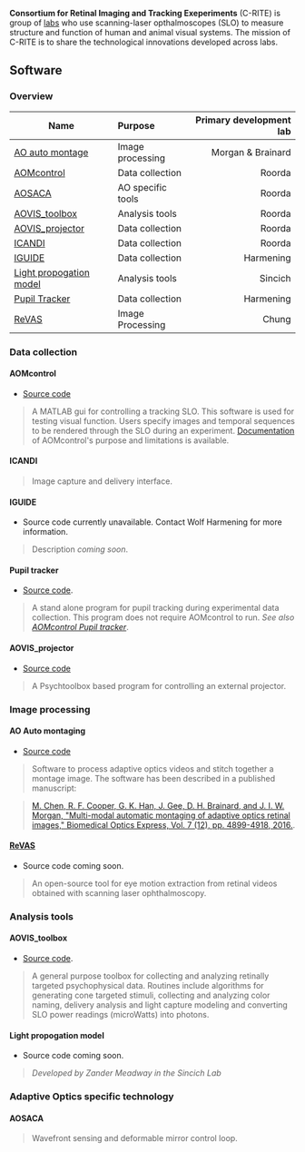 


__Consortium for Retinal Imaging and Tracking Exeperiments__ (C-RITE) is group of [labs](#labs) who use scanning-laser opthalmoscopes (SLO) to measure structure and function of human and animal visual systems. The mission of C-RITE is to share the technological innovations developed across labs.

## Software 

### Overview

| Name | Purpose | Primary development lab |
| ---- |:------- | -----------------------:|
| [AO auto montage](#ao-auto-montaging) | Image processing | Morgan & Brainard |
| [AOMcontrol](#aomcontrol) | Data collection | Roorda |
| [AOSACA](#aosaca) | AO specific tools | Roorda |
| [AOVIS_toolbox](#aovis_toolbox) | Analysis tools | Roorda |
| [AOVIS_projector](#aovis_projector) | Data collection | Roorda |
| [ICANDI](#icandi) | Data collection | Roorda |
| [IGUIDE](#iguide) | Data collection | Harmening |
| [Light propogation model](#light-propogation-model) | Analysis tools | Sincich |
| [Pupil Tracker](#pupil-tracker) | Data collection | Harmening |
| [ReVAS](#revas) | Image Processing | Chung |


### Data collection

#### AOMcontrol

* [Source code](https://github.com/RoordaLab/AOMcontrol)

> A MATLAB gui for controlling a tracking SLO. This software is used for testing visual function. Users specify images and temporal sequences to be rendered through the SLO during an experiment. [Documentation](https://github.com/RoordaLab/AOMcontrol/wiki) of AOMcontrol's purpose and limitations is available.

#### ICANDI

> Image capture and delivery interface.

#### IGUIDE

* Source code currently unavailable. Contact Wolf Harmening for more information.

> Description _coming soon_.

#### Pupil tracker

* [Source code](https://github.com/ukb-aoslo/PupilTracker). 

> A stand alone program for pupil tracking during experimental data collection. This program does not require AOMcontrol to run. _See also [AOMcontrol Pupil tracker](https://github.com/RoordaLab/AOMcontrol/wiki/Pupil-tracker)_.

#### AOVIS_projector

* [Source code](https://github.com/RoordaLab/AOVIS_projector)

> A Psychtoolbox based program for controlling an external projector.

### Image processing

#### AO Auto montaging

* [Source code](https://github.com/BrainardLab/AOAutomontaging)

> Software to process adaptive optics videos and stitch together a montage image. The software has been described in a published manuscript: 

> [M. Chen, R. F. Cooper, G. K. Han, J. Gee, D. H. Brainard, and J. I. W. Morgan, "Multi-modal automatic montaging of adaptive optics retinal images," Biomedical Optics Express, Vol. 7 (12), pp. 4899-4918, 2016.](https://www.ncbi.nlm.nih.gov/pmc/articles/PMC5175540/pdf/4899.pdf).

#### [ReVAS](#ReVAS)

* Source code coming soon.

> An open-source tool for eye motion extraction from retinal videos obtained with scanning laser ophthalmoscopy.

### Analysis tools

#### AOVIS_toolbox

* [Source code](https://github.com/RoordaLab/AOVIS_toolbox). 

> A general purpose toolbox for collecting and analyzing retinally targeted psychophysical data. Routines include algorithms for generating cone targeted stimuli, collecting and analyzing color naming, delivery analysis and light capture modeling and converting SLO power readings (microWatts) into photons.

#### Light propogation model

* Source code coming soon.

> _Developed by Zander Meadway in the Sincich Lab_


### Adaptive Optics specific technology

#### AOSACA

> Wavefront sensing and deformable mirror control loop. 



